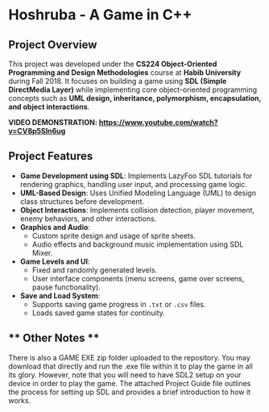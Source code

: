 # Hoshruba - A Game in C++

## **Project Overview**
This project was developed under the **CS224 Object-Oriented Programming and Design Methodologies** course at **Habib University** during Fall 2018. It focuses on building a game using **SDL (Simple DirectMedia Layer)** while implementing core object-oriented programming concepts such as **UML design, inheritance, polymorphism, encapsulation, and object interactions**.

**VIDEO DEMONSTRATION: https://www.youtube.com/watch?v=CV8p5Sln6ug**

## **Project Features**
- **Game Development using SDL**: Implements LazyFoo SDL tutorials for rendering graphics, handling user input, and processing game logic.
- **UML-Based Design**: Uses Unified Modeling Language (UML) to design class structures before development.
- **Object Interactions**: Implements collision detection, player movement, enemy behaviors, and other interactions.
- **Graphics and Audio**:
  - Custom sprite design and usage of sprite sheets.
  - Audio effects and background music implementation using SDL Mixer.
- **Game Levels and UI**:
  - Fixed and randomly generated levels.
  - User interface components (menu screens, game over screens, pause functionality).
- **Save and Load System**:
  - Supports saving game progress in `.txt` or `.csv` files.
  - Loads saved game states for continuity.

## ** Other Notes **

There is also a GAME EXE zip folder uploaded to the repository. You may download that directly and run the .exe file within it to play the game in all its glory. However, note that you will need to have SDL2 setup on your device in order to play the game. The attached Project Guide file outlines the process for setting up SDL and provides a brief introduction to how it works.

